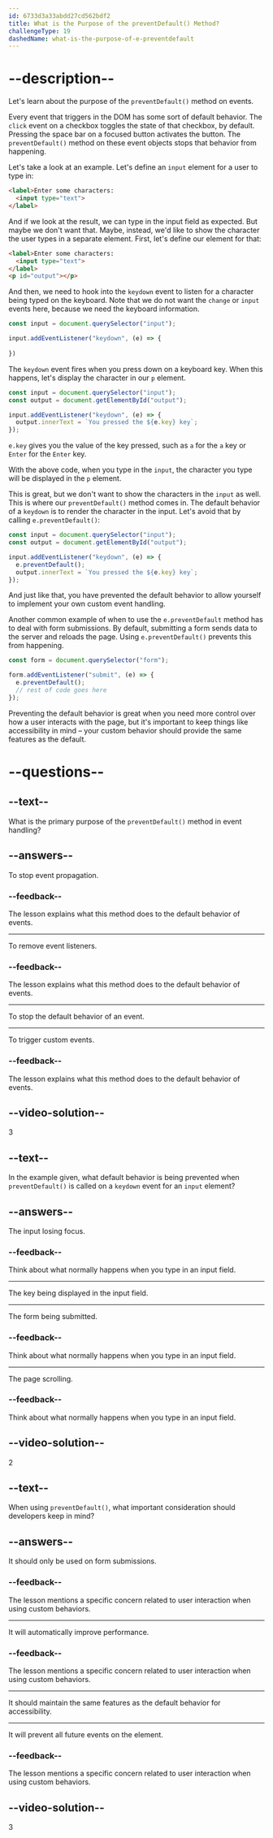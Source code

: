 ```yaml
---
id: 6733d3a33abdd27cd562bdf2
title: What is the Purpose of the preventDefault() Method?
challengeType: 19
dashedName: what-is-the-purpose-of-e-preventdefault
---
```


# --description--

Let's learn about the purpose of the `preventDefault()` method on events.

Every event that triggers in the DOM has some sort of default behavior. The `click` event on a checkbox toggles the state of that checkbox, by default. Pressing the space bar on a focused button activates the button. The `preventDefault()` method on these event objects stops that behavior from happening.

Let's take a look at an example. Let's define an `input` element for a user to type in:

```html
<label>Enter some characters:
  <input type="text">
</label>
```

And if we look at the result, we can type in the input field as expected. But maybe we don't want that. Maybe, instead, we'd like to show the character the user types in a separate element. First, let's define our element for that:

```html
<label>Enter some characters:
  <input type="text">
</label>
<p id="output"></p>
```

And then, we need to hook into the `keydown` event to listen for a character being typed on the keyboard. Note that we do not want the `change` or `input` events here, because we need the keyboard information.

```javascript
const input = document.querySelector("input");

input.addEventListener("keydown", (e) => {
    
})
```

The `keydown` event fires when you press down on a keyboard key. When this happens, let's display the character in our `p` element.

```javascript
const input = document.querySelector("input");
const output = document.getElementById("output");

input.addEventListener("keydown", (e) => {
  output.innerText = `You pressed the ${e.key} key`;
});
```

`e.key` gives you the value of the key pressed, such as `a` for the `a` key or `Enter` for the `Enter` key.

With the above code, when you type in the `input`, the character you type will be displayed in the `p` element. 

This is great, but we don't want to show the characters in the `input` as well. This is where our `preventDefault()` method comes in. The default behavior of a `keydown` is to render the character in the input. Let's avoid that by calling `e.preventDefault()`:

```javascript
const input = document.querySelector("input");
const output = document.getElementById("output");

input.addEventListener("keydown", (e) => {
  e.preventDefault();
  output.innerText = `You pressed the ${e.key} key`;
});
```

And just like that, you have prevented the default behavior to allow yourself to implement your own custom event handling.

Another common example of when to use the `e.preventDefault` method has to deal with form submissions. By default, submitting a form sends data to the server and reloads the page. Using `e.preventDefault()` prevents this from happening.

```js
const form = document.querySelector("form");

form.addEventListener("submit", (e) => {
  e.preventDefault();
  // rest of code goes here
});
```

Preventing the default behavior is great when you need more control over how a user interacts with the page, but it's important to keep things like accessibility in mind – your custom behavior should provide the same features as the default.

# --questions--

## --text--

What is the primary purpose of the `preventDefault()` method in event handling?

## --answers--

To stop event propagation.

### --feedback--

The lesson explains what this method does to the default behavior of events.

---

To remove event listeners.

### --feedback--

The lesson explains what this method does to the default behavior of events.

---

To stop the default behavior of an event.

---

To trigger custom events.

### --feedback--

The lesson explains what this method does to the default behavior of events.

## --video-solution--

3

## --text--

In the example given, what default behavior is being prevented when `preventDefault()` is called on a `keydown` event for an `input` element?

## --answers--

The input losing focus.

### --feedback--

Think about what normally happens when you type in an input field.

---

The key being displayed in the input field.

---

The form being submitted.

### --feedback--

Think about what normally happens when you type in an input field.

---

The page scrolling.

### --feedback--

Think about what normally happens when you type in an input field.

## --video-solution--

2

## --text--

When using `preventDefault()`, what important consideration should developers keep in mind?

## --answers--

It should only be used on form submissions.

### --feedback--

The lesson mentions a specific concern related to user interaction when using custom behaviors.

---

It will automatically improve performance.

### --feedback--

The lesson mentions a specific concern related to user interaction when using custom behaviors.

---

It should maintain the same features as the default behavior for accessibility.

---

It will prevent all future events on the element.

### --feedback--

The lesson mentions a specific concern related to user interaction when using custom behaviors.

## --video-solution--

3
